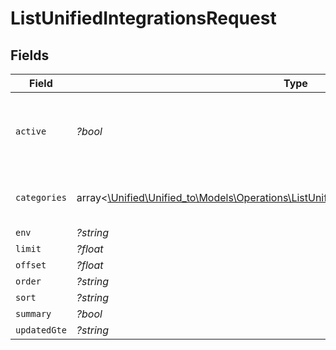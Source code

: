 # ListUnifiedIntegrationsRequest


## Fields

| Field                                                                                                                                                              | Type                                                                                                                                                               | Required                                                                                                                                                           | Description                                                                                                                                                        |
| ------------------------------------------------------------------------------------------------------------------------------------------------------------------ | ------------------------------------------------------------------------------------------------------------------------------------------------------------------ | ------------------------------------------------------------------------------------------------------------------------------------------------------------------ | ------------------------------------------------------------------------------------------------------------------------------------------------------------------ |
| `active`                                                                                                                                                           | *?bool*                                                                                                                                                            | :heavy_minus_sign:                                                                                                                                                 | Filter the results for only the workspace's active integrations                                                                                                    |
| `categories`                                                                                                                                                       | array<[\Unified\Unified_to\Models\Operations\ListUnifiedIntegrationsQueryParamCategories](../../models/operations/ListUnifiedIntegrationsQueryParamCategories.md)> | :heavy_minus_sign:                                                                                                                                                 | Filter the results on these categories                                                                                                                             |
| `env`                                                                                                                                                              | *?string*                                                                                                                                                          | :heavy_minus_sign:                                                                                                                                                 | N/A                                                                                                                                                                |
| `limit`                                                                                                                                                            | *?float*                                                                                                                                                           | :heavy_minus_sign:                                                                                                                                                 | N/A                                                                                                                                                                |
| `offset`                                                                                                                                                           | *?float*                                                                                                                                                           | :heavy_minus_sign:                                                                                                                                                 | N/A                                                                                                                                                                |
| `order`                                                                                                                                                            | *?string*                                                                                                                                                          | :heavy_minus_sign:                                                                                                                                                 | N/A                                                                                                                                                                |
| `sort`                                                                                                                                                             | *?string*                                                                                                                                                          | :heavy_minus_sign:                                                                                                                                                 | N/A                                                                                                                                                                |
| `summary`                                                                                                                                                          | *?bool*                                                                                                                                                            | :heavy_minus_sign:                                                                                                                                                 | N/A                                                                                                                                                                |
| `updatedGte`                                                                                                                                                       | *?string*                                                                                                                                                          | :heavy_minus_sign:                                                                                                                                                 | N/A                                                                                                                                                                |